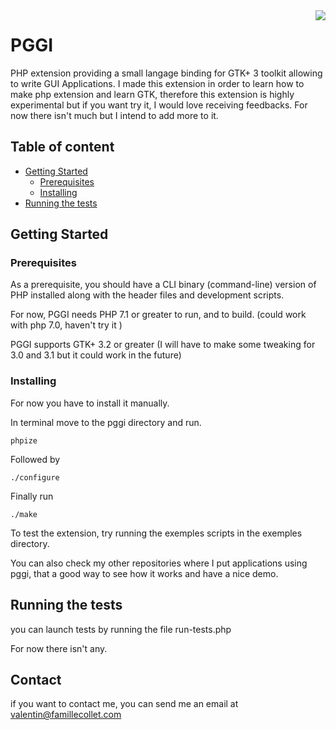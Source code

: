 <img src="logo!.png" align="right" />

# PGGI

PHP extension providing a small langage binding for GTK+ 3 toolkit allowing to write GUI Applications.
I made this extension in order to learn how to make php extension and learn GTK, therefore this extension is highly experimental but if you want try it, I would love receiving feedbacks.
For now there isn't much but I intend to add more to it.

## Table of content

- [Getting Started](#getting-started)
    - [Prerequisites](#prerequisites)
    - [Installing](#installing)
- [Running the tests](#running-the-tests)

## Getting Started

### Prerequisites

As a prerequisite, you should have a CLI binary (command-line) version of PHP
installed along with the header files and development scripts.

For now, PGGI needs PHP 7.1 or greater to run, and to build. (could work with php 7.0, haven't try it )

PGGI supports GTK+ 3.2 or greater (I will have to make some tweaking for 3.0 and 3.1 but it could work in the future)

### Installing

For now you have to install it manually.

In terminal move to the pggi directory and run.

```
phpize
```
Followed by

```
./configure
```

Finally run

```
./make
```

To test the extension, try running the exemples scripts in the exemples directory.

You can also check my other repositories where I put applications using pggi, that a good way to see how it works and have a nice demo.

## Running the tests

you can launch tests by running the file run-tests.php

For now there isn't any.

## Contact

if you want to contact me, you can send me an email at <valentin@famillecollet.com>


